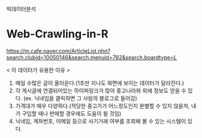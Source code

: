 빅데이터분석
# Web-Crawling-in-R

https://m.cafe.naver.com/ArticleList.nhn?search.clubid=10050146&search.menuid=782&search.boardtype=L

< 이 데이터가 유용한 이유 >
1. 매일 수많은 글이 올라온다.(1초만 지나도 화면에 보이는 데이터가 달라진다.)
2. 각 게시글에 연결되어있는 하이퍼링크가 많아 중고나라와 외에 정보도 얻을 수 있다. (ex. 닉네임을 클릭하면 그 사람의 블로그로 들어감)
3. 가격대가 매우 다양하다.(적당한 중고가가 어느정도인지 분별할 수 있지 않을까, 내가 구입할 때나 판매할 경우에도 도움이 될 것임)
4. 닉네임, 계좌번호, 이메일 등으로 사기거래 여부를 조회해 볼 수 있는 시스템이 있다.
